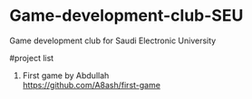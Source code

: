 # Game-development-club-SEU
Game development club for Saudi Electronic University 


#project list

1. First game by Abdullah <br>
<a>https://github.com/A8ash/first-game</a>

